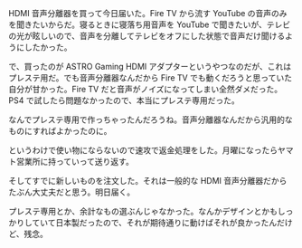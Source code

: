 HDMI 音声分離器を買って今日届いた。Fire TV から流す YouTube の音声のみを聞きたいからだ。寝るときに寝落ち用音声を YouTube で聞きたいが、テレビの光が眩しいので、音声を分離してテレビをオフにした状態で音声だけ聞けるようにしたかった。

で、買ったのが ASTRO Gaming HDMI アダプターというやつなのだが、これはプレステ用だ。でも音声分離器なんだから Fire TV でも動くだろうと思っていた自分が甘かった。Fire TV だと音声がノイズになってしまい全然ダメだった。PS4 で試したら問題なかったので、本当にプレステ専用だった。

なんでプレステ専用で作っちゃったんだろうね。音声分離器なんだから汎用的なものにすればよかったのに。

というわけで使い物にならないので速攻で返金処理をした。月曜になったらヤマト営業所に持っていって送り返す。

そしてすでに新しいものを注文した。それは一般的な HDMI 音声分離器だからたぶん大丈夫だと思う。明日届く。

プレステ専用とか、余計なもの選ぶんじゃなかった。なんかデザインとかもしっかりしていて日本製だったので、それが期待通りに動けばそれが良かったんだけど、残念。
